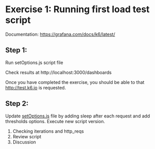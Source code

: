 # Exercise 1: Running first load test script
Documentation: 
https://grafana.com/docs/k6/latest/

## Step 1:

Run setOptions.js script file

Check results at http://localhost:3000/dashboards

Once you have completed the exercise, you should be able to that http://test.k6.io is requested.

## Step 2:

Update [setOptions.js](./loadScripts/script1/setOptions.js) file by adding sleep after each request and add thresholds options. Execute new script version.

1. Checking iterations and http_reqs
2. Review script
3. Discussion

